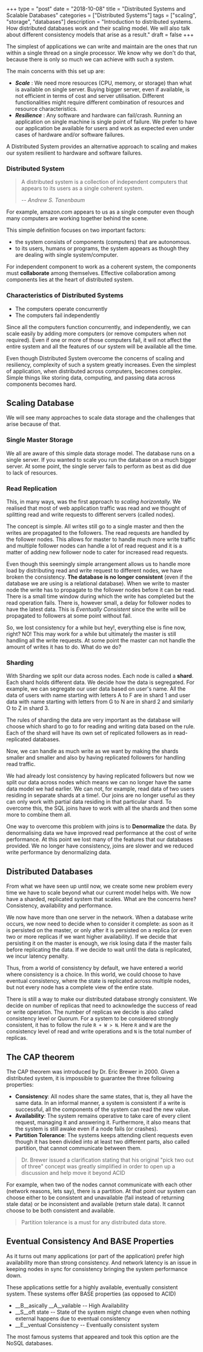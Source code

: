 +++
type = "post"
date = "2018-10-08"
title = "Distributed Systems and Scalable Databases"
categories = ["Distributed Systems"]
tags = ["scaling", "storage", "databases"]
description = "Introduction to distributed systems. How distributed databases work and their scaling model. We will also talk about different consistency models that arise as a result."
draft = false
+++

The simplest of applications we can write and maintain are the ones that run
within a single thread on a single processor. We know why we don't do that,
because there is only so much we can achieve with such a system.

The main concerns with this set up are:

* *__Scale__* : We need more resources (CPU, memory, or storage) than what is
  available on single server. Buying bigger server, even if available, is not
  efficient in terms of cost and server utilisation. Different functionalities
  might require different combination of resources and resource characteristics.
* *__Resilience__* : Any software and hardware can fail/crash. Running an
  application on single machine is single point of failure. We prefer to have
  our application be available for users and work as expected even under cases
  of hardware and/or software failures.

A Distributed System provides an alternative approach to scaling and makes our
system resilient to hardware and software failures.


### Distributed System
> A distributed system is a collection of independent computers that appears to
> its users as a single coherent system.
>
> -- *Andrew S. Tanenbaum*

For example, amazon.com appears to us as a single computer even though many
computers are working together behind the scene.

This simple definition focuses on two important factors:

* the system consists of components (computers) that are autonomous.
* to its users, humans or programs, the system appears as though they are
  dealing with single system/computer.

For independent component to work as a coherent system, the components must
__collaborate__ among themselves. Effective collaboration among components lies
at the heart of distributed system.

### Characteristics of Distributed Systems
* The computers operate concurrently
* The computers fail independently

Since all the computers function concurrently, and independently, we can scale
easily by adding more computers (or remove computers when not required). Even if
one or more of those computers fail, it will not affect the entire system and
all the features of our system will be available all the time.

Even though Distributed System overcome the concerns of scaling and resiliency,
complexity of such a system greatly increases. Even the simplest of application,
when distributed across computers, becomes complex. Simple things like storing
data, computing, and passing data across components becomes hard.

## Scaling Database
We will see many approaches to scale data storage and the challenges that
arise because of that. 

### Single Master Storage

We all are aware of this simple data storage model. The database runs on a
single server. If you wanted to scale you run the database on a much bigger
server. At some point, the single server fails to perform as best as did due to
lack of resources.

### Read Replication

This, in many ways, was the first approach to _scaling horizontally._ We
realised that most of web application traffic was read and we thought of
splitting read and write requests to different servers (called nodes). 

The concept is simple. All writes still go to a single master and then the
writes are propagated to the followers. The read requests are handled by the
follower nodes. This allows for master to handle much more write traffic and
multiple follower nodes can handle a lot of read request and it is a matter of
adding new follower node to cater for increased read requests.

Even though this seemingly simple arrangement allows us to handle more load by
distributing read and write request to different nodes, we have broken the
consistency. __The database is no longer consistent__ (even if the database we
are using is a relational database). When we write to master node the write has
to propagate to the follower nodes before it can be read. There is a small time
window during which the write has completed but the read operation fails. There
is, however small, a delay  for follower nodes to have the latest data. This is
_Eventually Consistent_ since the write will be propagated to followers at some
point without fail.

So, we lost consistency for a while but hey!, everything else is fine now,
right? NO! This may work for a while but ultimately the master is still handling
all the write requests. At some point the master can not handle the amount of
writes it has to do. What do we do?

### Sharding

With Sharding we split our data across nodes. Each node is called a __shard__.
Each shard holds different data. We decide how the data is segregated. For
example, we can segregate our user data based on user's name. All the data of
users with name starting with letters A to F are in shard 1 and user data with
name starting with letters from G to N are in shard 2 and similarly O to Z in
shard 3.

The rules of sharding the data are very important as the database will choose
which shard to go to for reading and writing data based on the rule. Each of the
shard will have its own set of replicated followers as in read-replicated
databases.

Now, we can handle as much write as we want by making the shards smaller and
smaller and also by having replicated followers for handling read traffic.

We had already lost consistency by having replicated followers but now we split
our data across nodes which means we can no longer have the same data model we
had earlier. We can not, for example, read data of two users residing in
separate shards at a time!. Our joins are no longer useful as they can only work
with partial data residing in that particular shard. To overcome this, the SQL
joins have to work with all the shards and then some more to combine them all.

One way to overcome this problem with joins is to __Denormalize__ the data. By
denormalising data we have improved read performance at the cost of write
performance. At this point we lost many of the features that our databases
provided. We no longer have consistency, joins are slower and we reduced write
performance by denormalizing data.

## Distributed Databases

From what we have seen up until now, we create some new problem every time we
have to scale beyond what our current model helps with. We now have a
sharded, replicated system that scales. What are the concerns here?
Consistency, availability and performance. 

We now have more than one server in the network. When a database write occurs,
we now need to decide when to consider it complete: as soon as it is persisted
on the master, or only after it is persisted on a replica (or even two or more
replicas if we want higher availability). If we decide that persisting it on the
master is enough, we risk losing data if the master fails before replicating the
data. If we decide to wait until the data is replicated, we incur latency
penalty.

Thus, from a world of consistency by default, we have entered a world where
consistency is a choice. In this world, we could choose to have eventual
consistency, where the state is replicated across multiple nodes, but not every
node has a complete view of the entire state.

There is still a way to make our distributed database strongly consistent. We
decide on number of replicas that need to acknowledge the success of read or
write operation. The number of replicas we decide is also called consistency
level or Quorum. For a system to be considered strongly consistent, it has to
follow the rule  `R + W > N`. Here `R` and `W` are the consistency level of read
and write operations and `N` is the total number of replicas.


## The CAP theorem

The CAP theorem was introduced by Dr. Eric Brewer in 2000. Given a distributed
system, it is impossible to guarantee the three following properties:

* __Consistency__: All nodes share the same states, that is, they all have
  the same data. In an informal manner, a system is consistent if a write is
  successful, all the components of the system can read the new value.
* __Availability__: The system remains operative to take care of every
  client request, managing it and answering it. Furthermore, it also means that
  the system is still awake even if a node fails (or crashes).
* __Partition Tolerance__: The systems keeps attending client requests even
  though it has been divided into at least two different parts, also called
  partition, that cannot communicate between them.

>Dr. Brewer issued a clarification stating that his original "pick two out 
>of three" concept was greatly simplified in order to open up a discussion and
>help move it beyond ACID

For example, when two of the nodes cannot communicate with each other (network
reasons, lets say), there is a partition. At that point our system can choose
either to be consistent and unavailable  (fail instead of returning stale data)
or be inconsistent and available (return stale data). It cannot choose to be
both consistent and available. 

>Partition tolerance is a must for any distributed data store. 

## Eventual Consistency And BASE Properties

As it turns out many applications (or part of the application) prefer high
availability more than strong consistency. And network latency is an issue in
keeping nodes in sync for consistency bringing the system performance down.

These applications settle for a highly available, eventually consistent system.
These systems offer BASE properties (as opposed to ACID)

* __B__asically __A__vailable  -- High Availability
* __S__oft state -- State of the system might change even when nothing external
  happens due to eventual consistency
* __E__ventual Consistency -- Eventually consistent system

The most famous systems that appeared and took this option are the NoSQL
databases.



